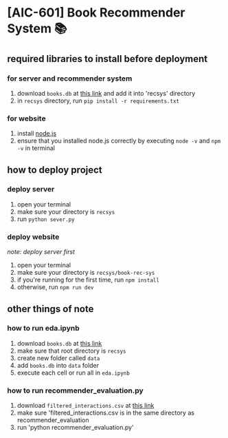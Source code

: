# [AIC-601] Book Recommender System 📚
## required libraries to install before deployment 
### for server and recommender system
1. download `books.db` at [this link](https://drive.google.com/file/d/1TKkd19sg1nJm3Cgyfc3V0vH4Cj_MY3sD/view?usp=sharing) and add it into 'recsys' directory
2. in `recsys` directory, run `pip install -r requirements.txt`

### for website 
1. install [node.js](https://nodejs.org)
2. ensure that you installed node.js correctly by executing `node -v` and `npm -v` in terminal 

## how to deploy project
### deploy server
1. open your terminal
2. make sure your directory is `recsys`
3. run `python sever.py`
### deploy website 
*note: deploy server first*
1. open your terminal
2. make sure your directory is `recsys/book-rec-sys`
3. if you're running for the first time, run `npm install`
4. otherwise, run `npm run dev`
   
## other things of note
### how to run eda.ipynb
1. download `books.db` at [this link](https://drive.google.com/file/d/1TKkd19sg1nJm3Cgyfc3V0vH4Cj_MY3sD/view?usp=sharing)
2. make sure that root directory is `recsys`
3. create new folder called `data`
4. add `books.db` into `data` folder
5. execute each cell or run all in `eda.ipynb`

### how to run recommender_evaluation.py
1. download `filtered_interactions.csv` at [this link](https://drive.google.com/file/d/1KB0e3Iiz3UW9NoSUpSZNZhrIS6ZvJOkj/view?usp=sharing)
2. make sure 'filtered_interactions.csv is in the same directory as recommender_evaluation
3. run 'python recommender_evaluation.py' 
